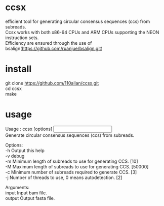 # ccsx
efficient tool for generating  circular consensus sequences (ccs) from subreads. <br>
Ccsx works with both x86-64 CPUs and ARM CPUs supporting the NEON instruction sets.  <br>
Efficiency are ensured through the use of bsalign(https://github.com/ruanjue/bsalign.git) <br>

# install
git clone https://github.com/110allan/ccsx.git <br>
cd ccsx <br>
make <br>

# usage
Usage  : ccsx  [options] <INPUT> <OUTPUT> <br>
Generate circular consensus sequences (ccs) from subreads. <br>

Options:<br>
-h             Output this help <br>
-v             debug <br>
-m     <int>   Minimum length of subreads to use for generating CCS. [10] <br>
-M     <int>   Maximum length of subreads to use for generating CCS. [50000] <br>
-c     <int>   Minimum number of subreads required to generate CCS. [3] <br>
-j     <int>   Number of threads to use, 0 means autodetection. [2] <br>

Arguments:<br>
input          Input bam file.<br>
output         Output fasta file.<br>

